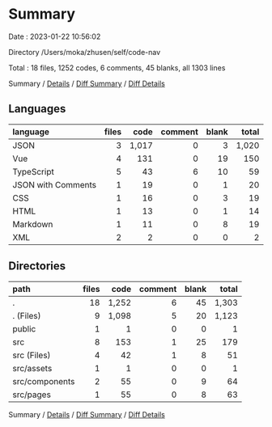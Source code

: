 # Summary

Date : 2023-01-22 10:56:02

Directory /Users/moka/zhusen/self/code-nav

Total : 18 files,  1252 codes, 6 comments, 45 blanks, all 1303 lines

Summary / [Details](details.md) / [Diff Summary](diff.md) / [Diff Details](diff-details.md)

## Languages
| language | files | code | comment | blank | total |
| :--- | ---: | ---: | ---: | ---: | ---: |
| JSON | 3 | 1,017 | 0 | 3 | 1,020 |
| Vue | 4 | 131 | 0 | 19 | 150 |
| TypeScript | 5 | 43 | 6 | 10 | 59 |
| JSON with Comments | 1 | 19 | 0 | 1 | 20 |
| CSS | 1 | 16 | 0 | 3 | 19 |
| HTML | 1 | 13 | 0 | 1 | 14 |
| Markdown | 1 | 11 | 0 | 8 | 19 |
| XML | 2 | 2 | 0 | 0 | 2 |

## Directories
| path | files | code | comment | blank | total |
| :--- | ---: | ---: | ---: | ---: | ---: |
| . | 18 | 1,252 | 6 | 45 | 1,303 |
| . (Files) | 9 | 1,098 | 5 | 20 | 1,123 |
| public | 1 | 1 | 0 | 0 | 1 |
| src | 8 | 153 | 1 | 25 | 179 |
| src (Files) | 4 | 42 | 1 | 8 | 51 |
| src/assets | 1 | 1 | 0 | 0 | 1 |
| src/components | 2 | 55 | 0 | 9 | 64 |
| src/pages | 1 | 55 | 0 | 8 | 63 |

Summary / [Details](details.md) / [Diff Summary](diff.md) / [Diff Details](diff-details.md)